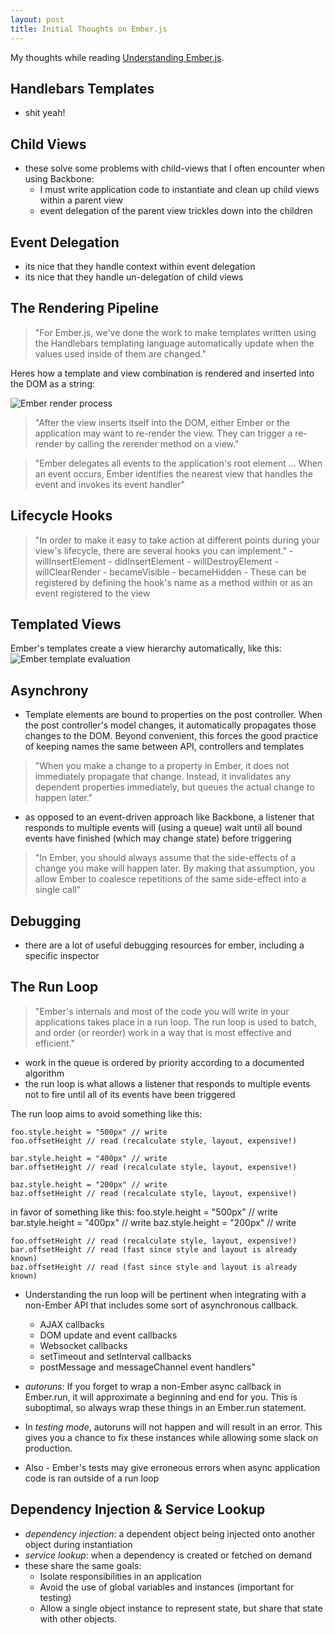 ```yaml
---
layout: post
title: Initial Thoughts on Ember.js
---
```


My thoughts while reading [Understanding Ember.js](http://guides.emberjs.com/v1.11.0/understanding-ember/the-view-layer/).

##  Handlebars Templates
- shit yeah!

##  Child Views
- these solve some problems with child-views that I often encounter when using Backbone:
    - I must write application code to instantiate and clean up child views within a parent view
    - event delegation of the parent view trickles down into the children

##  Event Delegation
- its nice that they handle context within event delegation
- its nice that they handle un-delegation of child views

##  The Rendering Pipeline
> "For Ember.js, we've done the work to make templates written using the Handlebars templating language automatically update when the values used inside of them are changed."

Heres how a template and view combination is rendered and inserted into the DOM as a string:

![Ember render process](http://guides.emberjs.com/v1.11.0/images/view-guide/render-buffer.png)

> "After the view inserts itself into the DOM, either Ember or the application may want to re-render the view. They can trigger a re-render by calling the rerender method on a view."

> "Ember delegates all events to the application's root element ... When an event occurs, Ember identifies the nearest view that handles the event and invokes its event handler"

##  Lifecycle Hooks
> "In order to make it easy to take action at different points during your view's lifecycle, there are several hooks you can implement."
    - willInsertElement
    - didInsertElement
    - willDestroyElement
    - willClearRender
    - becameVisible
    - becameHidden
    - These can be registered by defining the hook's name as a method within or as an event registered to the view

##  Templated Views
Ember's templates create a view hierarchy automatically, like this:
![Ember template evaluation](http://guides.emberjs.com/v1.11.0/images/view-guide/template-appendChild-interaction.png)

##  Asynchrony
- Template elements are bound to properties on the post controller. When the post controller's model changes, it automatically propagates those changes to the DOM. Beyond convenient, this forces the good practice of keeping names the same between API, controllers and templates

> "When you make a change to a property in Ember, it does not immediately propagate that change. Instead, it invalidates any dependent properties immediately, but queues the actual change to happen later."

- as opposed to an event-driven approach like Backbone, a listener that responds to multiple events will (using a queue) wait until all bound events have finished (which may change state) before triggering

> "In Ember, you should always assume that the side-effects of a change you make will happen later. By making that assumption, you allow Ember to coalesce repetitions of the same side-effect into a single call"

##  Debugging
- there are a lot of useful debugging resources for ember, including a specific inspector

##  The Run Loop
> "Ember's internals and most of the code you will write in your applications takes place in a run loop. The run loop is used to batch, and order (or reorder) work in a way that is most effective and efficient."

- work in the queue is ordered by priority according to a documented algorithm
- the run loop is what allows a listener that responds to multiple events not to fire until all of its events have been triggered

The run loop aims to avoid something like this:
    
    foo.style.height = "500px" // write
    foo.offsetHeight // read (recalculate style, layout, expensive!)

    bar.style.height = "400px" // write
    bar.offsetHeight // read (recalculate style, layout, expensive!)

    baz.style.height = "200px" // write
    baz.offsetHeight // read (recalculate style, layout, expensive!)

in favor of something like this:
    foo.style.height = "500px" // write
    bar.style.height = "400px" // write
    baz.style.height = "200px" // write

    foo.offsetHeight // read (recalculate style, layout, expensive!)
    bar.offsetHeight // read (fast since style and layout is already known)
    baz.offsetHeight // read (fast since style and layout is already known)

- Understanding the run loop will be pertinent when integrating with a non-Ember API that includes some sort of asynchronous callback.
    * AJAX callbacks
    * DOM update and event callbacks
    * Websocket callbacks
    * setTimeout and setInterval callbacks
    * postMessage and messageChannel event handlers"

- *autoruns*: If you forget to wrap a non-Ember async callback in Ember.run, it will approximate a beginning and end for you. This is suboptimal, so always wrap these things in an Ember.run statement.
- In *testing mode*, autoruns will not happen and will result in an error. This gives you a chance to fix these instances while allowing some slack on production.
- Also - Ember's tests may give erroneous errors when async application code is ran outside of a run loop

##  Dependency Injection & Service Lookup
- *dependency injection*: a dependent object being injected onto another object during instantiation
- *service lookup*: when a dependency is created or fetched on demand
- these share the same goals:
    + Isolate responsibilities in an application
    + Avoid the use of global variables and instances (important for testing)
    + Allow a single object instance to represent state, but share that state with other objects.


